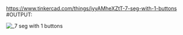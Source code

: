 https://www.tinkercad.com/things/iyyAMheXZtT-7-seg-with-1-buttons
#OUTPUT:

![_7 seg with 1 buttons](https://user-images.githubusercontent.com/117905345/202867242-93747d27-612d-4d63-8996-47cc0b298a47.png)
